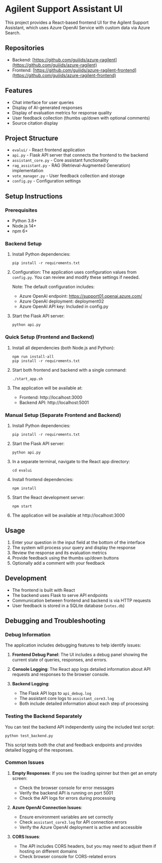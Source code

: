 # Agilent Support Assistant UI

This project provides a React-based frontend UI for the Agilent Support Assistant, which uses Azure OpenAI Service with custom data via Azure Search.

## Repositories

- Backend: [https://github.com/guiiids/azure-ragilent](https://github.com/guiiids/azure-ragilent)
- Frontend: [https://github.com/guiiids/azure-ragilent-frontend](https://github.com/guiiids/azure-ragilent-frontend)

## Features

- Chat interface for user queries
- Display of AI-generated responses
- Display of evaluation metrics for response quality
- User feedback collection (thumbs up/down with optional comments)
- Source citation display

## Project Structure

- `evalui/` - React frontend application
- `api.py` - Flask API server that connects the frontend to the backend
- `assistant_core.py` - Core assistant functionality
- `rag_assistant.py` - RAG (Retrieval-Augmented Generation) implementation
- `vote_manager.py` - User feedback collection and storage
- `config.py` - Configuration settings

## Setup Instructions

### Prerequisites

- Python 3.8+
- Node.js 14+
- npm 6+

### Backend Setup

1. Install Python dependencies:
   ```
   pip install -r requirements.txt
   ```

2. Configuration:
   The application uses configuration values from `config.py`. You can review and modify these settings if needed.
   
   Note: The default configuration includes:
   - Azure OpenAI endpoint: https://support01.openai.azure.com/
   - Azure OpenAI deployment: deployment02
   - Azure OpenAI API key: Included in config.py

3. Start the Flask API server:
   ```
   python api.py
   ```

### Quick Setup (Frontend and Backend)

1. Install all dependencies (both Node.js and Python):
   ```
   npm run install-all
   pip install -r requirements.txt
   ```

2. Start both frontend and backend with a single command:
   ```
   ./start_app.sh
   ```

3. The application will be available at:
   - Frontend: http://localhost:3000
   - Backend API: http://localhost:5001

### Manual Setup (Separate Frontend and Backend)

1. Install Python dependencies:
   ```
   pip install -r requirements.txt
   ```

2. Start the Flask API server:
   ```
   python api.py
   ```

3. In a separate terminal, navigate to the React app directory:
   ```
   cd evalui
   ```

4. Install frontend dependencies:
   ```
   npm install
   ```

5. Start the React development server:
   ```
   npm start
   ```

6. The application will be available at http://localhost:3000

## Usage

1. Enter your question in the input field at the bottom of the interface
2. The system will process your query and display the response
3. Review the response and its evaluation metrics
4. Provide feedback using the thumbs up/down buttons
5. Optionally add a comment with your feedback

## Development

- The frontend is built with React
- The backend uses Flask to serve API endpoints
- Communication between frontend and backend is via HTTP requests
- User feedback is stored in a SQLite database (`votes.db`)

## Debugging and Troubleshooting

### Debug Information

The application includes debugging features to help identify issues:

1. **Frontend Debug Panel**: The UI includes a debug panel showing the current state of queries, responses, and errors.

2. **Console Logging**: The React app logs detailed information about API requests and responses to the browser console.

3. **Backend Logging**: 
   - The Flask API logs to `api_debug.log`
   - The assistant core logs to `assistant_core3.log`
   - Both include detailed information about each step of processing

### Testing the Backend Separately

You can test the backend API independently using the included test script:

```
python test_backend.py
```

This script tests both the chat and feedback endpoints and provides detailed logging of the responses.

### Common Issues

1. **Empty Responses**: If you see the loading spinner but then get an empty screen:
   - Check the browser console for error messages
   - Verify the backend API is running on port 5001
   - Check the API logs for errors during processing

2. **Azure OpenAI Connection Issues**:
   - Ensure environment variables are set correctly
   - Check `assistant_core3.log` for API connection errors
   - Verify the Azure OpenAI deployment is active and accessible

3. **CORS Issues**:
   - The API includes CORS headers, but you may need to adjust them if hosting on different domains
   - Check browser console for CORS-related errors
